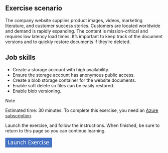 ## Exercise scenario

The company website supplies product images, videos, marketing literature, and customer success stories. Customers are located worldwide and demand is rapidly expanding. The content is mission-critical and requires low latency load times. It’s important to keep track of the document versions and to quickly restore documents if they’re deleted.

## Job skills

- Create a storage account with high availability.
- Ensure the storage account has anonymous public access.
- Create a blob storage container for the website documents.
- Enable soft delete so files can be easily restored.
- Enable blob versioning.

> [!NOTE]
> Estimated time: 30 minutes. 
> To complete this exercise, you need an [Azure subscription](https://azure.microsoft.com/free/).

Launch the exercise, and follow the instructions. When finished, be sure to return to this page so you can continue learning.


[![Button to launch exercise.](../media/launch-exercise.png)](https://microsoftlearning.github.io/Secure-storage-for-Azure-Files-and-Azure-Blob-Storage/Instructions/Labs/LAB_02a_storage_public_website.html)


